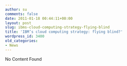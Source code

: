```yaml
---
author: su
comments: false
date: 2011-01-18 00:44:11+00:00
layout: post
slug: ibms-cloud-computing-strategy-flying-blind
title: 'IBM’s cloud computing strategy: flying blind?'
wordpress_id: 3400
old_categories:
- News
---
```


No Content Found
